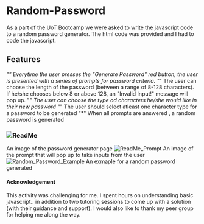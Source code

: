 # Random-Password
As a part of the UoT Bootcamp we were asked to write the javascript code to a random password generator. The html code was provided and I had to code the javascript.

## Features 
"*" Everytime the user presses the "Generate Password" red button, the user is presented with a series of prompts for password criteria.
"*" The user can choose the length of the password (between a range of 8-128 characters). If he/she chooses below 8 or above 128, an "Invalid Input!" message will pop up.
"*" The user can choose the type od characters he/she would like in their new password
"*" The user should select atleast one character type for a password to be generated
"*" When all prompts are answered , a random password is generated 

### ![ReadMe](https://user-images.githubusercontent.com/129353324/236715849-b7a55b59-ac73-43d0-98f1-189e6e4d211f.png)
An image of the password generator page
![ReadMe_Prompt](https://user-images.githubusercontent.com/129353324/236716002-58a068a0-31e7-48be-865c-86010596b9ce.png)
An image of the prompt that will pop up to take inputs from the user
![Random_Password_Example](https://user-images.githubusercontent.com/129353324/236716154-8cfb25f2-bf3a-4830-bbf3-203ee3408278.png)
An exmaple for a random password generated 

#### Acknowledgement
This activity was challenging for me. I spent hours on understanding basic javascript.. in addition to two tutoring sessions to come up with a solution (with their guidance and support). I would also like to thank my peer group for helping me along the way.

